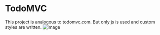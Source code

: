 # TodoMVC
This project is analogous to todomvc.com. But only js is used and custom styles are written.
![image](https://user-images.githubusercontent.com/65140786/211311533-29f0abe4-ae7b-4478-bb02-9ab55e31f368.png)
